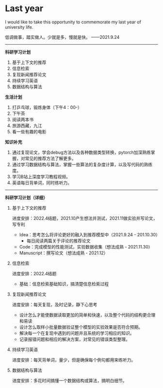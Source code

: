 # Last year
I would like to take this opportunity to commemorate my last year of university life.

低调做事，踏实做人。少就是多，慢就是快。			   ——2021.9.24

------

**科研学习计划**

1. 基于上下文的推荐
2. 信息检索
3. 复现新闻推荐论文
4. 持续学习英语
5. 数据结构与算法

**生活计划**

1. 打乒乓球，锻炼身体（下午4：00-）
2. 下午茶
3. 阅读两本书
4. 旅游西藏，九江
5. 看一些有趣的电影

**知识补充**

1. 通过复现论文，学会debug方法以及各种数据类型转换，pytorch加深熟练掌握，对常见的推荐方法了解更多。
2. 通过学习数据结构与算法，掌握一些算法的复杂度计算，以及写代码的熟练度。
3. 学习B站上深度学习教程视频。
4. 英语每日背单词，同时练听力。

------

**科研学习计划（详细）**

1. 基于上下文的推荐

   进度安排：2022.4结题，2021.10产生想法并测试，2021.11做实验并写论文，写专利

   - Idea：思考怎么将评论更好的融入到推荐模型中（2021.9.24 - 201.10.30）
     - 每日阅读两篇关于评论的推荐论文
   - Code：完成模型的性能测试，实验数据收集（想法成熟 - 2021.11.30）
   - Manuscript：撰写论文（想法成熟 - 2021.12）

2. 信息检索

   进度安排：2022.4结题

   - 基础：信息检索基础知识，搞清楚信息检索过程

3. 复现新闻推荐论文

   进度安排：每天复现，及时记录，静下心思考

   - 设计怎么才能使数据读取更加的简单和快速，以及整个代码的结构更合理和易读
   - 设计怎么取样小批量数据验证整个模型的实验效果是否符合预期。
   - 解决每一个在复现中遇到的问题并且系统的学习相应的知识。
   - 记录报错问题和相应的解决方案，对常见的错误类型整理。

4. 持续学习英语

   进度安排：每天背单词，量少，但是确保每个例句都用来练听力。

5. 数据结构与算法

   进度安排：多花时间搞懂一个数据结构或算法，搞明白细节。